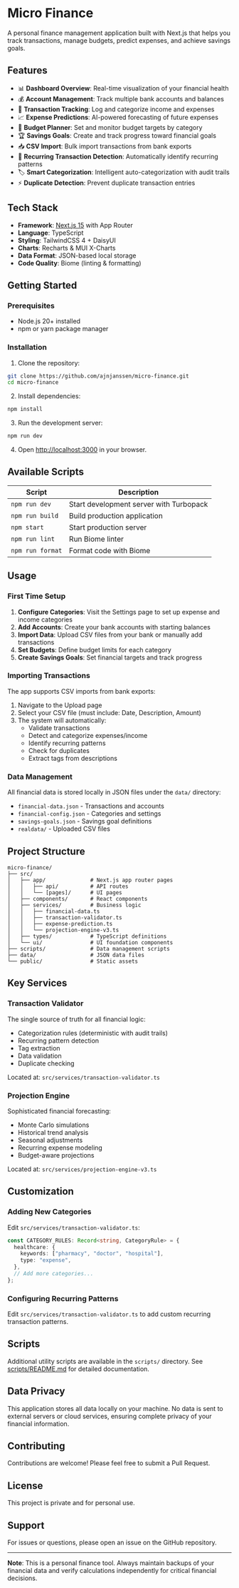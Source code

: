 # Micro Finance

A personal finance management application built with Next.js that helps you track transactions, manage budgets, predict expenses, and achieve savings goals.

## Features

- 📊 **Dashboard Overview**: Real-time visualization of your financial health
- 💰 **Account Management**: Track multiple bank accounts and balances
- 📝 **Transaction Tracking**: Log and categorize income and expenses
- 📈 **Expense Predictions**: AI-powered forecasting of future expenses
- 🎯 **Budget Planner**: Set and monitor budget targets by category
- 🏆 **Savings Goals**: Create and track progress toward financial goals
- 📥 **CSV Import**: Bulk import transactions from bank exports
- 🔄 **Recurring Transaction Detection**: Automatically identify recurring patterns
- 🏷️ **Smart Categorization**: Intelligent auto-categorization with audit trails
- ⚡ **Duplicate Detection**: Prevent duplicate transaction entries

## Tech Stack

- **Framework**: [Next.js 15](https://nextjs.org/) with App Router
- **Language**: TypeScript
- **Styling**: TailwindCSS 4 + DaisyUI
- **Charts**: Recharts & MUI X-Charts
- **Data Format**: JSON-based local storage
- **Code Quality**: Biome (linting & formatting)

## Getting Started

### Prerequisites

- Node.js 20+ installed
- npm or yarn package manager

### Installation

1. Clone the repository:

```bash
git clone https://github.com/ajnjanssen/micro-finance.git
cd micro-finance
```

2. Install dependencies:

```bash
npm install
```

3. Run the development server:

```bash
npm run dev
```

4. Open [http://localhost:3000](http://localhost:3000) in your browser.

## Available Scripts

| Script           | Description                             |
| ---------------- | --------------------------------------- |
| `npm run dev`    | Start development server with Turbopack |
| `npm run build`  | Build production application            |
| `npm start`      | Start production server                 |
| `npm run lint`   | Run Biome linter                        |
| `npm run format` | Format code with Biome                  |

## Usage

### First Time Setup

1. **Configure Categories**: Visit the Settings page to set up expense and income categories
2. **Add Accounts**: Create your bank accounts with starting balances
3. **Import Data**: Upload CSV files from your bank or manually add transactions
4. **Set Budgets**: Define budget limits for each category
5. **Create Savings Goals**: Set financial targets and track progress

### Importing Transactions

The app supports CSV imports from bank exports:

1. Navigate to the Upload page
2. Select your CSV file (must include: Date, Description, Amount)
3. The system will automatically:
   - Validate transactions
   - Detect and categorize expenses/income
   - Identify recurring patterns
   - Check for duplicates
   - Extract tags from descriptions

### Data Management

All financial data is stored locally in JSON files under the `data/` directory:

- `financial-data.json` - Transactions and accounts
- `financial-config.json` - Categories and settings
- `savings-goals.json` - Savings goal definitions
- `realdata/` - Uploaded CSV files

## Project Structure

```
micro-finance/
├── src/
│   ├── app/              # Next.js app router pages
│   │   ├── api/          # API routes
│   │   └── [pages]/      # UI pages
│   ├── components/       # React components
│   ├── services/         # Business logic
│   │   ├── financial-data.ts
│   │   ├── transaction-validator.ts
│   │   ├── expense-prediction.ts
│   │   └── projection-engine-v3.ts
│   ├── types/            # TypeScript definitions
│   └── ui/               # UI foundation components
├── scripts/              # Data management scripts
├── data/                 # JSON data files
└── public/               # Static assets
```

## Key Services

### Transaction Validator

The single source of truth for all financial logic:

- Categorization rules (deterministic with audit trails)
- Recurring pattern detection
- Tag extraction
- Data validation
- Duplicate checking

Located at: `src/services/transaction-validator.ts`

### Projection Engine

Sophisticated financial forecasting:

- Monte Carlo simulations
- Historical trend analysis
- Seasonal adjustments
- Recurring expense modeling
- Budget-aware projections

Located at: `src/services/projection-engine-v3.ts`

## Customization

### Adding New Categories

Edit `src/services/transaction-validator.ts`:

```typescript
const CATEGORY_RULES: Record<string, CategoryRule> = {
  healthcare: {
    keywords: ["pharmacy", "doctor", "hospital"],
    type: "expense",
  },
  // Add more categories...
};
```

### Configuring Recurring Patterns

Edit `src/services/transaction-validator.ts` to add custom recurring transaction patterns.

## Scripts

Additional utility scripts are available in the `scripts/` directory. See [scripts/README.md](scripts/README.md) for detailed documentation.

## Data Privacy

This application stores all data locally on your machine. No data is sent to external servers or cloud services, ensuring complete privacy of your financial information.

## Contributing

Contributions are welcome! Please feel free to submit a Pull Request.

## License

This project is private and for personal use.

## Support

For issues or questions, please open an issue on the GitHub repository.

---

**Note**: This is a personal finance tool. Always maintain backups of your financial data and verify calculations independently for critical financial decisions.
